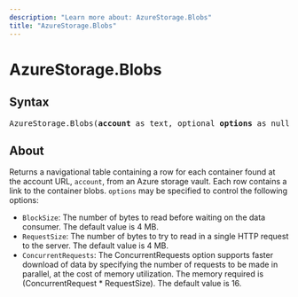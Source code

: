 ```yaml
---
description: "Learn more about: AzureStorage.Blobs"
title: "AzureStorage.Blobs"
---
```

# AzureStorage.Blobs

## Syntax

<pre>
AzureStorage.Blobs(<b>account</b> as text, optional <b>options</b> as nullable record) as table
</pre>

## About

Returns a navigational table containing a row for each container found at the account URL, `account`, from an Azure storage vault. Each row contains a link to the container blobs. `options` may be specified to control the following options:

* `BlockSize`: The number of bytes to read before waiting on the data consumer. The default value is 4 MB.
* `RequestSize`: The number of bytes to try to read in a single HTTP request to the server. The default value is 4 MB.
* `ConcurrentRequests`: The ConcurrentRequests option supports faster download of data by specifying the number of requests to be made in parallel, at the cost of memory utilization. The memory required is (ConcurrentRequest * RequestSize). The default value is 16.
